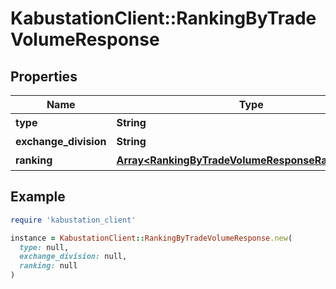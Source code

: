 # KabustationClient::RankingByTradeVolumeResponse

## Properties

| Name | Type | Description | Notes |
| ---- | ---- | ----------- | ----- |
| **type** | **String** | 種別 | [optional] |
| **exchange_division** | **String** | 市場 | [optional] |
| **ranking** | [**Array&lt;RankingByTradeVolumeResponseRankingInner&gt;**](RankingByTradeVolumeResponseRankingInner.md) | ランキング | [optional] |

## Example

```ruby
require 'kabustation_client'

instance = KabustationClient::RankingByTradeVolumeResponse.new(
  type: null,
  exchange_division: null,
  ranking: null
)
```

